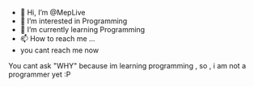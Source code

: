 - 👋 Hi, I’m @MepLive
- 👀 I’m interested in Programming
- 🌱 I’m currently learning Programming
- 📫 How to reach me ...
- you cant reach me now

You cant ask "WHY" because im learning programming , so , i am not a programmer yet :P
